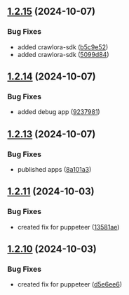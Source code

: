 ## [1.2.15](https://github.com/crawlora-com/typescript-sdk/compare/v1.2.14...v1.2.15) (2024-10-07)


### Bug Fixes

* added crawlora-sdk ([b5c9e52](https://github.com/crawlora-com/typescript-sdk/commit/b5c9e52d692870b4a5144fc6b0db7a28343f08c5))
* added crawlora-sdk ([5099d84](https://github.com/crawlora-com/typescript-sdk/commit/5099d84b2713494e340b9f35a82685cd7344f243))



## [1.2.14](https://github.com/crawlora-com/typescript-sdk/compare/v1.2.13...v1.2.14) (2024-10-07)


### Bug Fixes

* added debug app ([9237981](https://github.com/crawlora-com/typescript-sdk/commit/92379814912726bc317fa2741f591adddec3cb14))



## [1.2.13](https://github.com/crawlora-com/typescript-sdk/compare/v1.2.11...v1.2.13) (2024-10-07)


### Bug Fixes

* published apps ([8a101a3](https://github.com/crawlora-com/typescript-sdk/commit/8a101a3d36329b9bc1b6de716beabaf55d279cee))



## [1.2.11](https://github.com/crawlora-com/typescript-sdk/compare/v1.2.10...v1.2.11) (2024-10-03)


### Bug Fixes

* created fix for puppeteer ([13581ae](https://github.com/crawlora-com/typescript-sdk/commit/13581ae318802bee30432dd0f9cdc5f523628ebb))



## [1.2.10](https://github.com/crawlora-com/typescript-sdk/compare/v1.2.9...v1.2.10) (2024-10-03)


### Bug Fixes

* created fix for puppeteer ([d5e6ee6](https://github.com/crawlora-com/typescript-sdk/commit/d5e6ee6e4e33db6e1c897f0af328d924e4f86621))



